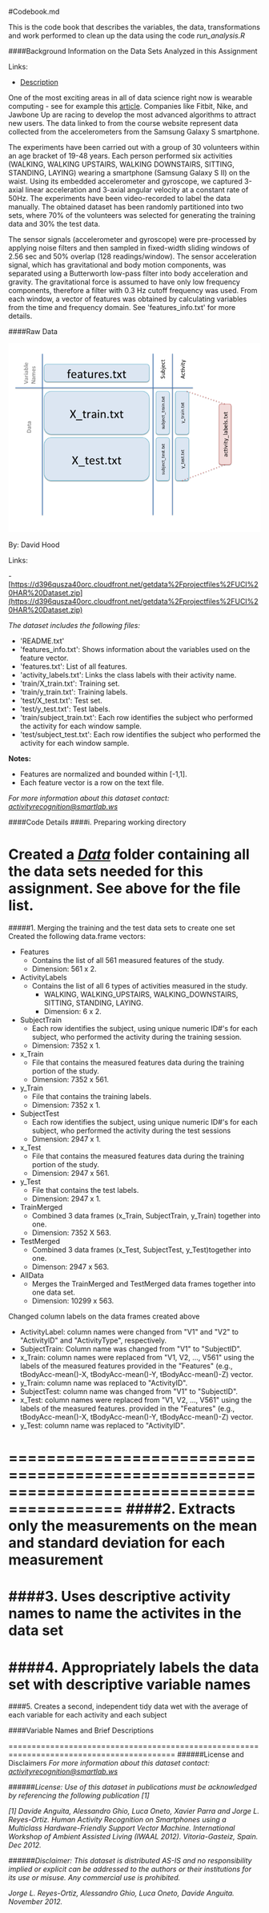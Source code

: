 #Codebook.md


This is the code book that describes the variables, the data, transformations and work performed to clean up the data using the code *run_analysis.R*

####Background Information on the Data Sets Analyzed in this Assignment

Links:
- [Description](http://archive.ics.uci.edu/ml/datasets/Human+Activity+Recognition+Using+Smartphones)


One of the most exciting areas in all of data science right now is wearable computing - see for example this [article](http://www.insideactivitytracking.com/data-science-activity-tracking-and-the-battle-for-the-worlds-top-sports-brand/). Companies like Fitbit, Nike, and Jawbone Up are racing to develop the most advanced algorithms to attract new users. The data linked to from the course website represent data collected from the accelerometers from the Samsung Galaxy S smartphone. 


The experiments have been carried out with a group of 30 volunteers within an age bracket of 19-48 years. Each person performed six activities (WALKING, WALKING UPSTAIRS, WALKING DOWNSTAIRS, SITTING, STANDING, LAYING) wearing a smartphone (Samsung Galaxy S II) on the waist. Using its embedded accelerometer and gyroscope, we captured 3-axial linear acceleration and 3-axial angular velocity at a constant rate of 50Hz. The experiments have been video-recorded to label the data manually. The obtained dataset has been randomly partitioned into two sets, where 70% of the volunteers was selected for generating the training data and 30% the test data. 

The sensor signals (accelerometer and gyroscope) were pre-processed by applying noise filters and then sampled in fixed-width sliding windows of 2.56 sec and 50% overlap (128 readings/window). The sensor acceleration signal, which has gravitational and body motion components, was separated using a Butterworth low-pass filter into body acceleration and gravity. The gravitational force is assumed to have only low frequency components, therefore a filter with 0.3 Hz cutoff frequency was used. From each window, a vector of features was obtained by calculating variables from the time and frequency domain. See 'features_info.txt' for more details. 


####Raw Data

![Diagrammatic relationship of the files in this data set](https://raw.githubusercontent.com/evillega/coursera-getting-and-cleaning-data/master/Diagram.png)

By: David Hood

Links:

-[https://d396qusza40orc.cloudfront.net/getdata%2Fprojectfiles%2FUCI%20HAR%20Dataset.zip](https://d396qusza40orc.cloudfront.net/getdata%2Fprojectfiles%2FUCI%20HAR%20Dataset.zip) 

*The dataset includes the following files:*

* 'README.txt'
* 'features_info.txt': Shows information about the variables used on the feature vector.
* 'features.txt': List of all features.
* 'activity_labels.txt': Links the class labels with their activity name.
* 'train/X_train.txt': Training set.
* 'train/y_train.txt': Training labels.
* 'test/X_test.txt': Test set.
* 'test/y_test.txt': Test labels.
* 'train/subject_train.txt': Each row identifies the subject who performed the activity for each window sample. 
* 'test/subject_test.txt': Each row identifies the subject who performed the activity for each window sample. 

**Notes:** 

* Features are normalized and bounded within [-1,1].
* Each feature vector is a row on the text file.

*For more information about this dataset contact: activityrecognition@smartlab.ws*

####Code Details
####i. Preparing working directory 

Created a [*Data*](https://github.com/evillega/coursera-getting-and-cleaning-data/tree/master/data) folder containing all the data sets needed for this assignment. See above for the file list.
==========================================================================================
#####1. Merging the training and the test data sets to create one set
Created the following data.frame vectors:

- Features
  - Contains the list of all  561 measured features of the study.  
  - Dimension: 561 x 2.
- ActivityLabels
  - Contains the list of all  6 types of activities measured in the study.
    - WALKING, WALKING_UPSTAIRS, WALKING_DOWNSTAIRS, SITTING, STANDING, LAYING.
	- Dimension: 6 x 2.
- SubjectTrain
  - Each row identifies the subject, using unique numeric ID#'s for each subject, who performed the activity during the training session.
  - Dimension: 7352 x 1.
- x_Train
  - File that contains the measured features data during the training portion of the study.
  - Dimension: 7352 x 561.
- y_Train
  - File that contains the training labels.
  - Dimension: 7352 x 1.
- SubjectTest
  - Each row identifies the subject, using unique numeric ID#'s for each subject, who performed the activity during the test sessions
  - Dimension: 2947 x 1.
- x_Test
  - File that contains the measured features data during the training portion of the study.
  - Dimension: 2947 x 561.
- y_Test
  - File that contains the test labels.
  - Dimension: 2947 x 1.
- TrainMerged
  - Combined 3 data frames (x_Train, SubjectTrain, y_Train) together into one.
  - Dimension: 7352 X 563.
- TestMerged
  - Combined 3 data frames (x_Test, SubjectTest, y_Test)together into one.
  - Dimenson: 2947 x 563.
- AllData
  - Merges the TrainMerged and TestMerged data frames together into one data set.
  - Dimension: 10299 x 563.
 
Changed column labels on the data frames created above

- ActivityLabel: column names were changed from "V1" and "V2" to "ActivityID" and "ActivityType", respectively.
- SubjectTrain: Column name was changed from "V1" to "SubjectID".
- x_Train: column names were replaced from "V1, V2, ..., V561" using the labels of the measured features provided in the "Features" (e.g., tBodyAcc-mean()-X, tBodyAcc-mean()-Y, tBodyAcc-mean()-Z) vector.
- y_Train: column name was replaced to "ActivityID".
- SubjectTest: column name was changed from "V1" to "SubjectID".
- x_Test: column names were replaced from "V1, V2, ..., V561" using the labels of the measured features. provided in the "Features" (e.g., tBodyAcc-mean()-X, tBodyAcc-mean()-Y, tBodyAcc-mean()-Z) vector.
- y_Test: column name was replaced to "ActivityID".

==========================================================================================
####2. Extracts only the measurements on the mean and standard deviation for each measurement
==========================================================================================
####3. Uses descriptive activity names to name the activites in the data set
==========================================================================================
####4. Appropriately labels the data set with descriptive variable names
==========================================================================================
####5. Creates a second, independent tidy data wet with the average of each variable for each activity and each subject


####Variable Names and Brief Descriptions



==========================================================================================
######License and Disclaimers
*For more information about this dataset contact: activityrecognition@smartlab.ws*

######*License:*
*Use of this dataset in publications must be acknowledged by referencing the following publication [1]* 

*[1] Davide Anguita, Alessandro Ghio, Luca Oneto, Xavier Parra and Jorge L. Reyes-Ortiz. Human Activity Recognition on Smartphones using a Multiclass Hardware-Friendly Support Vector Machine. International Workshop of Ambient Assisted Living (IWAAL 2012). Vitoria-Gasteiz, Spain. Dec 2012.*

######*Disclaimer:*
*This dataset is distributed AS-IS and no responsibility implied or explicit can be addressed to the authors or their institutions for its use or misuse. Any commercial use is prohibited.*

*Jorge L. Reyes-Ortiz, Alessandro Ghio, Luca Oneto, Davide Anguita. November 2012.*